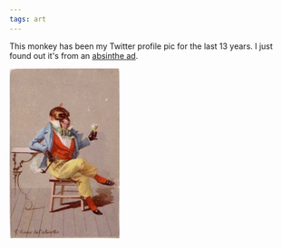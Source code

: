 ```yaml
---
tags: art
---
```


This monkey has been my Twitter profile pic for the last 13 years. I just found out it's from an [absinthe ad](https://www.absinthes.com/absinthe-encyclopedia/echoes-of-la-fee-verte/animals/).

![monkey](https://raw.githubusercontent.com/muneer78/muneer78.github.io/master/images/monkey.jpeg) 
